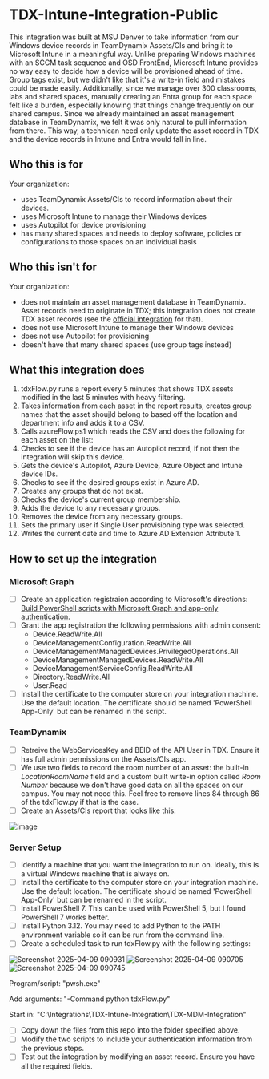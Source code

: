 # TDX-Intune-Integration-Public
This integration was built at MSU Denver to take information from our Windows device records in TeamDynamix Assets/CIs and bring it to Microsoft Intune in a meaningful way. Unlike preparing Windows machines with an SCCM task sequence and OSD FrontEnd, Microsoft Intune provides no way easy to decide how a device will be provisioned ahead of time. Group tags exist, but we didn't like that it's a write-in field and mistakes could be made easily. Additionally, since we manage over 300 classrooms, labs and shared spaces, manually creating an Entra group for each space felt like a burden, especially knowing that things change frequently on our shared campus. Since we already maintained an asset management database in TeamDynamix, we felt it was only natural to pull information from there. This way, a technican need only update the asset record in TDX and the device records in Intune and Entra would fall in line.
## Who this is for
Your organization:
- uses TeamDynamix Assets/CIs to record information about their devices.
- uses Microsoft Intune to manage their Windows devices
- uses Autopilot for device provisioning
- has many shared spaces and needs to deploy software, policies or configurations to those spaces on an individual basis
## Who this isn't for
Your organization:
- does not maintain an asset management database in TeamDynamix. Asset records need to originate in TDX; this integration does not create TDX asset records (see the [official integration](https://solutions.teamdynamix.com/TDClient/1965/Portal/KB/ArticleDet?ID=161834) for that).
- does not use Microsoft Intune to manage their Windows devices
- does not use Autopilot for provisioning
- doesn't have that many shared spaces (use group tags instead)
## What this integration does
1. tdxFlow.py runs a report every 5 minutes that shows TDX assets modified in the last 5 minutes with heavy filtering.
2. Takes information from each asset in the report results, creates group names that the asset shoujld belong to based off the location and department info and adds it to a CSV.
3. Calls azureFlow.ps1 which reads the CSV and does the following for each asset on the list:
4. Checks to see if the device has an Autopilot record, if not then the integration will skip this device.
5. Gets the device's Autopilot, Azure Device, Azure Object and Intune device IDs.
6. Checks to see if the desired groups exist in Azure AD.
7. Creates any groups that do not exist.
8. Checks the device's current group membership.
9. Adds the device to any necessary groups.
10. Removes the device from any necessary groups.
11. Sets the primary user if Single User provisioning type was selected.
12. Writes the current date and time to Azure AD Extension Attribute 1.
## How to set up the integration
### Microsoft Graph
- [ ] Create an application registraion according to Microsoft's directions: [Build PowerShell scripts with Microsoft Graph and app-only authentication](https://learn.microsoft.com/en-us/graph/tutorials/powershell-app-only?tabs=windows).
- [ ] Grant the app registration the following permissions with admin consent:
  - Device.ReadWrite.All
  - DeviceManagementConfiguration.ReadWrite.All
  - DeviceManagementManagedDevices.PrivilegedOperations.All
  - DeviceManagementManagedDevices.ReadWrite.All
  - DeviceManagementServiceConfig.ReadWrite.All
  - Directory.ReadWrite.All
  - User.Read
- [ ] Install the certificate to the computer store on your integration machine. Use the default location. The certificate should be named 'PowerShell App-Only' but can be renamed in the script.
### TeamDynamix
- [ ] Retreive the WebServicesKey and BEID of the API User in TDX. Ensure it has full admin permissions on the Assets/CIs app.
- [ ] We use two fields to record the room number of an asset: the built-in *LocationRoomName* field and a custom built write-in option called *Room Number* because we don't have good data on all the spaces on our campus. You may not need this. Feel free to remove lines 84 through 86 of the tdxFlow.py if that is the case.
- [ ] Create an Assets/CIs report that looks like this:

![image](https://github.com/user-attachments/assets/71b4ebcf-4efc-4018-a615-85e7ba6ff656)

### Server Setup
- [ ] Identify a machine that you want the integration to run on. Ideally, this is a virtual Windows machine that is always on.
- [ ] Install the certificate to the computer store on your integration machine. Use the default location. The certificate should be named 'PowerShell App-Only' but can be renamed in the script.
- [ ] Install PowerShell 7. This can be used with PowerShell 5, but I found PowerShell 7 works better.
- [ ] Install Python 3.12. You may need to add Python to the PATH environment variable so it can be run from the command line.
- [ ] Create a scheduled task to run tdxFlow.py with the following settings:

![Screenshot 2025-04-09 090931](https://github.com/user-attachments/assets/6e498be4-4d74-4da8-8443-50467ba64616)
![Screenshot 2025-04-09 090705](https://github.com/user-attachments/assets/15bebe4e-77b2-49bd-9a29-983d2ed4d618)
![Screenshot 2025-04-09 090745](https://github.com/user-attachments/assets/97aa381e-fc2f-47af-9a8b-9d89a9d13db9)

Program/script: "pwsh.exe"

Add arguments: "-Command python tdxFlow.py"

Start in: "C:\Integrations\TDX-Intune-Integration\TDX-MDM-Integration\"
- [ ] Copy down the files from this repo into the folder specified above.
- [ ] Modify the two scripts to include your authentication information from the previous steps.
- [ ] Test out the integration by modifying an asset record. Ensure you have all the required fields.
